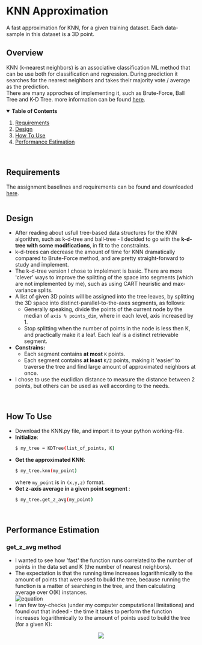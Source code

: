 # KNN Approximation
A fast approximation for KNN, for a given training dataset. Each data-sample in this dataset is a 3D point.<br>

## Overview
KNN (k-nearest neighbors) is an associative classification ML method that can be use both for classification and regression. During prediction it searches for the nearest neighbors and takes their majority vote / average as the prediction.<br>
There are many approches of implementing it, such as Brute-Force, Ball Tree and K-D Tree. more information can be found [here](https://towardsdatascience.com/k-nearest-neighbors-computational-complexity-502d2c440d5).
<br>
<details open="open">
  <summary><strong>Table of Contents</strong></summary>
  <ol>
    <li><a href="#requirements">Requirements</a></li>
<!--     <li><a href="#do-it-yourself">Do It Yourself</a></li> -->
    <li><a href="#design">Design</a></li>
    <li><a href="#how-to-use">How To Use</a></li>
    <li><a href="#performance-estimation">Performance Estimation</a></li>

  </ol>
</details>
<br>

## Requirements
The assignment baselines and requirements can be found and downloaded [here](https://github.com/OrenKov/k-nearest-neighbors-approximation/blob/main/KNN%20Approximation.docx).
<br>
<br>

## Design
* After reading about usfull tree-based data structures for the KNN algorithm, such as k-d-tree and ball-tree - I decided to go with the <strong>k-d-tree with some modifications</strong>, in fit to the constraints.
* k-d-trees can decrease the amount of time for KNN dramatically compared to Brute-Force method, and are pretty straight-forward to study and implement. 
* The k-d-tree version I chose to implelment is basic. There are more 'clever' ways to improve the splitting of the space into segments (which are not implemented by me), such as using CART heuristic and max-variance splits.
* A list of given 3D points will be assigned into the tree leaves, by splitting the 3D space into distinct-parallel-to-the-axes segments, as follows:
  *  Generally speaking, divide the points of the current node by the median of `axis % points_dim`, where in each level, axis increased by 1.
  *  Stop splitting when the number of points in the node is less then K, and practically make it a leaf. Each leaf is a distinct retrievable segment.
* <strong> Constrains: </strong>
  * Each segment contains <strong>at most</strong> `K` points.
  * Each segment contains <strong>at least</strong> `K/2` points, making it 'easier' to traverse the tree and find large amount of approximated neighbors at once.
* I chose to use the euclidian distance to measure the distance between 2 points, but others can be used as well according to the needs.
<br>


## How To Use
* Download the KNN.py file, and import it to your python working-file.
* <strong>Initialize</strong>:
    ```sh
    $ my_tree = KDTree(list_of_points, K)
    ```
* <strong>Get the approximated KNN</strong>:
    ```sh
    $ my_tree.knn(my_point)
    ```
    where `my_point` is in `(x,y,z)` format.
* <strong>Get z-axis average in a given point segment </strong>:
    ```sh
    $ my_tree.get_z_avg(my_point)
    ```
<br>

## Performance Estimation
### get_z_avg method
* I wanted to see how 'fast' the function runs correlated to the number of points in the data set and K (the number of nearest neighbors).
* The expectation is that the running time increases logarithmically to the amount of points that were used to build the tree, because running the function is a matter of searching in the tree, and then calculating average over O(K) instances.<br>
![equation](https://latex.codecogs.com/gif.latex?\textbf{O(f)}&space;=&space;O(log(n)-log(K)&space;&plus;&space;O(K))&space;=&space;O(log(\frac&space;nK)&space;&plus;&space;O(K)))
*  I ran few toy-checks (under my computer computational limitations) and found out that indeed - the time it takes to perform the function increases logarithmically to the amount of points used to build the tree (for a given K):
<p align="center">
  <img src="https://i.im.ge/2021/08/20/PG5ic.png">
</p>
<br>

